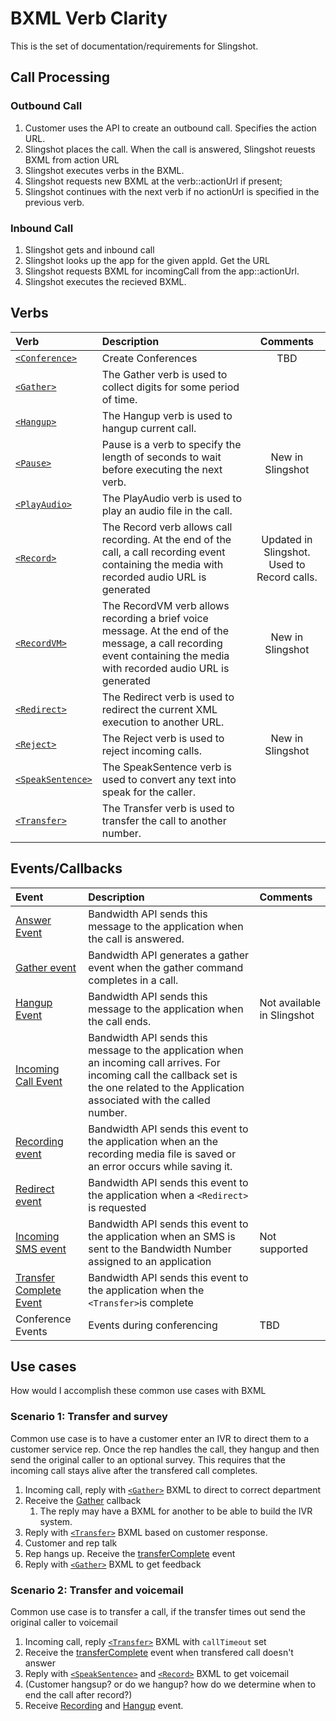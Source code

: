 # BXML Verb Clarity
This is the set of documentation/requirements for Slingshot. 

## Call Processing
### Outbound Call
1. Customer uses the API to create an outbound call. Specifies the action URL. 
1. Slingshot places the call. When the call is answered, Slingshot reuests BXML from action URL
1. Slingshot executes verbs in the BXML. 
1. Slingshot requests new BXML at the verb::actionUrl if present; 
1. Slingshot continues with the next verb if no actionUrl is specified in the previous verb. 

### Inbound Call
1. Slingshot gets and inbound call
1. Slingshot looks up the app for the given appId. Get the URL
1. Slingshot requests BXML for incomingCall from the app::actionUrl. 
1. Slingshot executes the recieved BXML. 

## Verbs

| Verb                                  | Description                                                                                                                                     | Comments |
|:--------------------------------------|:------------------------------------------------------------------------------------------------------------------------------------------------|:--------:|
| [`<Conference>`](transfer.md)         | Create Conferences                                                                               |TBD|
| [`<Gather>`](gather.md)               | The Gather verb is used to collect digits for some period of time.                                                                              ||
| [`<Hangup>`](hangup.md)               | The Hangup verb is used to hangup current call.                                                                                                 || 
| [`<Pause>`](pause.md)                 | Pause is a verb to specify the length of seconds to wait before executing the next verb.                   |New in Slingshot|
| [`<PlayAudio>`](playAudio.md)         | The PlayAudio verb is used to play an audio file in the call.                                                                                   ||
| [`<Record>`](record.md)               | The Record verb allows call recording. At the end of the call, a call recording event containing the media with recorded audio URL is generated |Updated in Slingshot. Used to Record calls.|
| [`<RecordVM>`](recordvm.md)           | The RecordVM verb allows recording a brief voice message. At the end of the message, a call recording event containing the media with recorded audio URL is generated |New in Slingshot|
| [`<Redirect>`](redirect.md)           | The Redirect verb is used to redirect the current XML execution to another URL.                                                                 ||
| [`<Reject>`](reject.md)               | The Reject verb is used to reject incoming calls.                                                       |New in Slingshot|
| [`<SpeakSentence>`](speakSentence.md) | The SpeakSentence verb is used to convert any text into speak for the caller.                                                                   ||
| [`<Transfer>`](transfer.md)           | The Transfer verb is used to transfer the call to another number.                                                                               ||


## Events/Callbacks

| Event                                         | Description                                                                                                                                                                                    | Comments|
|:----------------------------------------------|:-----------------------------------------------------------------------------------------------------------------------------------------------------------------------------------------------|:--|
| [Answer Event](events/answer.md)              | Bandwidth API sends this message to the application when the call is answered.                                                                                                                 ||
| [Gather event](events/gather.md)              | Bandwidth API generates a gather event when the gather command completes in a call.                                                                                                            ||
| [Hangup Event](events/hangup.md)              | Bandwidth API sends this message to the application when the call ends.                                                                                                                        |Not available in Slingshot|
| [Incoming Call Event](events/incomingCall.md) | Bandwidth API sends this message to the application when an incoming call arrives. For incoming call the callback set is the one related to the Application associated with the called number. ||
| [Recording event](events/recording.md)        | Bandwidth API sends this event to the application when an the recording media file is saved or an error occurs while saving it.                                                                ||
| [Redirect event](events/redirect.md)          | Bandwidth API sends this event to the application when a `<Redirect>` is requested                                                                                                             ||
| [Incoming SMS event](events/incomingSMS.md)   | Bandwidth API sends this event to the application when an SMS is sent to the Bandwidth Number assigned to an application                                                                       |Not supported|
| [Transfer Complete Event](events/transfer.md) | Bandwidth API sends this event to the application when the `<Transfer>`is complete                                                                                                             | |
| Conference Events                             | Events during conferencing |TBD|


## Use cases

How would I accomplish these common use cases with BXML

### Scenario 1: Transfer and survey
Common use case is to have a customer enter an IVR to direct them to a customer service rep.  Once the rep handles the call, they hangup and then send the original caller to an optional survey.
This requires that the incoming call stays alive after the transfered call completes.

1. Incoming call, reply with [`<Gather>`](gather.md) BXML to direct to correct department
2. Receive the [Gather](events/gather.md) callback
    1. The reply may have a BXML for another <Gather> to be able to build the IVR system. 
3. Reply with [`<Transfer>`](transfer.md) BXML based on customer response.
4. Customer and rep talk
5. Rep hangs up. Receive the [transferComplete](events/transfer.md) event
6. Reply with [`<Gather>`](gather.md) BXML to get feedback

### Scenario 2: Transfer and voicemail
Common use case is to transfer a call, if the transfer times out send the original caller to voicemail

1. Incoming call, reply [`<Transfer>`](transfer.md) BXML with `callTimeout` set
2. Receive the [transferComplete](events/transfer.md) event when transfered call doesn't answer
3. Reply with [`<SpeakSentence>`](speakSentence.md) and [`<Record>`](record.md) BXML to get voicemail
4. (Customer hangsup? or do we hangup? how do we determine when to end the call after record?)
5. Receive [Recording](events/recording.md) and [Hangup](events/hangup.md) event.
